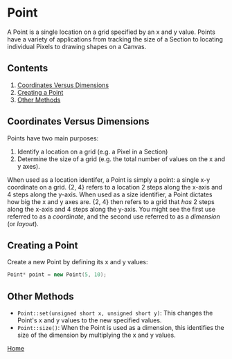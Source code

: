 # Point
A Point is a single location on a grid specified by an x and y value. Points have a variety of applications from tracking the size of a Section to locating individual Pixels to drawing shapes on a Canvas.

## Contents
1. [Coordinates Versus Dimensions](#coordinates-versus-dimensions)
2. [Creating a Point](#creating-a-point)
3. [Other Methods](#other-methods)

## Coordinates Versus Dimensions
Points have two main purposes:
1. Identify a location on a grid (e.g. a Pixel in a Section)
2. Determine the size of a grid (e.g. the total number of values on the x and y axes).

When used as a location identifer, a Point is simply a point: a single x-y coordinate on a grid. {2, 4} refers to a location 2 steps along the x-axis and 4 steps along the y-axis.
When used as a size identifier, a Point dictates how big the x and y axes are. {2, 4} then refers to a grid that _has_ 2 steps along the x-axis and 4 steps along the y-axis. You might see the first use referred to as a _coordinate_, and the second use referred to as a _dimension_ (or _layout_).

## Creating a Point
Create a new Point by defining its x and y values:
```c++
Point* point = new Point(5, 10);
```

## Other Methods
* `Point::set(unsigned short x, unsigned short y)`: This changes the Point's x and y values to the new specified values.
* `Point::size()`: When the Point is used as a dimension, this identifies the size of the dimension by multiplying the x and y values.

[Home](README.md)
